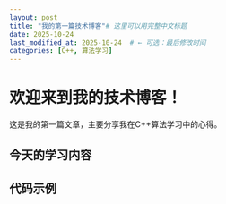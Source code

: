 ```yaml
---
layout: post
title: "我的第一篇技术博客"# 这里可以用完整中文标题
date: 2025-10-24
last_modified_at: 2025-10-24  # ← 可选：最后修改时间
categories: [C++, 算法学习]
---
```

# 欢迎来到我的技术博客！
这是我的第一篇文章，主要分享我在C++算法学习中的心得。
## 今天的学习内容


## 代码示例

